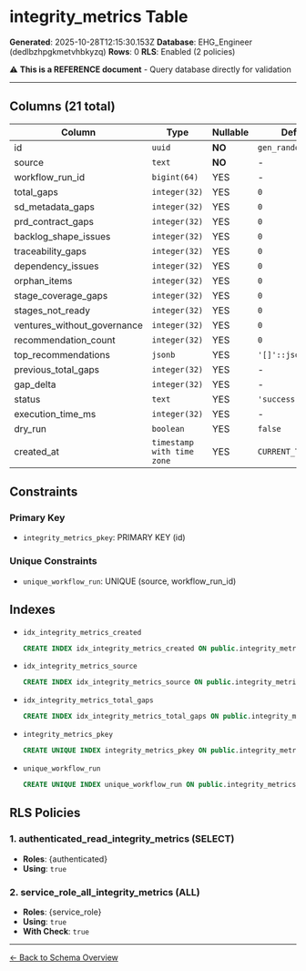 # integrity_metrics Table

**Generated**: 2025-10-28T12:15:30.153Z
**Database**: EHG_Engineer (dedlbzhpgkmetvhbkyzq)
**Rows**: 0
**RLS**: Enabled (2 policies)

⚠️ **This is a REFERENCE document** - Query database directly for validation

---

## Columns (21 total)

| Column | Type | Nullable | Default | Description |
|--------|------|----------|---------|-------------|
| id | `uuid` | **NO** | `gen_random_uuid()` | - |
| source | `text` | **NO** | - | - |
| workflow_run_id | `bigint(64)` | YES | - | - |
| total_gaps | `integer(32)` | YES | `0` | - |
| sd_metadata_gaps | `integer(32)` | YES | `0` | - |
| prd_contract_gaps | `integer(32)` | YES | `0` | - |
| backlog_shape_issues | `integer(32)` | YES | `0` | - |
| traceability_gaps | `integer(32)` | YES | `0` | - |
| dependency_issues | `integer(32)` | YES | `0` | - |
| orphan_items | `integer(32)` | YES | `0` | - |
| stage_coverage_gaps | `integer(32)` | YES | `0` | - |
| stages_not_ready | `integer(32)` | YES | `0` | - |
| ventures_without_governance | `integer(32)` | YES | `0` | - |
| recommendation_count | `integer(32)` | YES | `0` | - |
| top_recommendations | `jsonb` | YES | `'[]'::jsonb` | - |
| previous_total_gaps | `integer(32)` | YES | - | - |
| gap_delta | `integer(32)` | YES | - | - |
| status | `text` | YES | `'success'::text` | - |
| execution_time_ms | `integer(32)` | YES | - | - |
| dry_run | `boolean` | YES | `false` | - |
| created_at | `timestamp with time zone` | YES | `CURRENT_TIMESTAMP` | - |

## Constraints

### Primary Key
- `integrity_metrics_pkey`: PRIMARY KEY (id)

### Unique Constraints
- `unique_workflow_run`: UNIQUE (source, workflow_run_id)

## Indexes

- `idx_integrity_metrics_created`
  ```sql
  CREATE INDEX idx_integrity_metrics_created ON public.integrity_metrics USING btree (created_at DESC)
  ```
- `idx_integrity_metrics_source`
  ```sql
  CREATE INDEX idx_integrity_metrics_source ON public.integrity_metrics USING btree (source)
  ```
- `idx_integrity_metrics_total_gaps`
  ```sql
  CREATE INDEX idx_integrity_metrics_total_gaps ON public.integrity_metrics USING btree (total_gaps)
  ```
- `integrity_metrics_pkey`
  ```sql
  CREATE UNIQUE INDEX integrity_metrics_pkey ON public.integrity_metrics USING btree (id)
  ```
- `unique_workflow_run`
  ```sql
  CREATE UNIQUE INDEX unique_workflow_run ON public.integrity_metrics USING btree (source, workflow_run_id)
  ```

## RLS Policies

### 1. authenticated_read_integrity_metrics (SELECT)

- **Roles**: {authenticated}
- **Using**: `true`

### 2. service_role_all_integrity_metrics (ALL)

- **Roles**: {service_role}
- **Using**: `true`
- **With Check**: `true`

---

[← Back to Schema Overview](../database-schema-overview.md)
